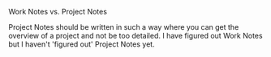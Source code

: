
Work Notes vs. Project Notes



Project Notes should be written in such a way where you can get the overview of a project and not be too detailed. I have figured out Work Notes but I haven't 'figured out' Project Notes yet. 
